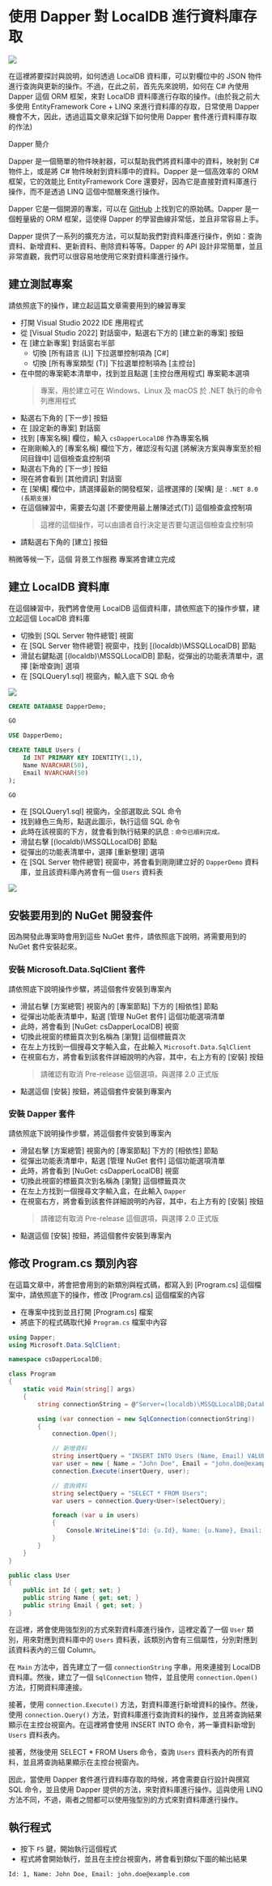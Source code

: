 # 使用 Dapper 對 LocalDB 進行資料庫存取

![](../Images/cs2024-9839.png)

在這裡將要探討與說明，如何透過 LocalDB 資料庫，可以對欄位中的 JSON 物件進行查詢與更新的操作。不過，在此之前，首先先來說明，如何在 C# 內使用 Dapper 這個 ORM 框架，來對 LocalDB 資料庫進行存取的操作。(由於我之前大多使用 EntityFramework Core + LINQ 來進行資料庫的存取，日常使用 Dapper 機會不大，因此，透過這篇文章來記錄下如何使用 Dapper 套件進行資料庫存取的作法)

Dapper 簡介

Dapper 是一個簡單的物件映射器，可以幫助我們將資料庫中的資料，映射到 C# 物件上，或是將 C# 物件映射到資料庫中的資料。Dapper 是一個高效率的 ORM 框架，它的效能比 EntityFramework Core 還要好，因為它是直接對資料庫進行操作，而不是透過 LINQ 這個中間層來進行操作。

Dapper 它是一個開源的專案，可以在 [GitHub](https://github.com/DapperLib/Dapper) 上找到它的原始碼。Dapper 是一個輕量級的 ORM 框架，這使得 Dapper 的學習曲線非常低，並且非常容易上手。

Dapper 提供了一系列的擴充方法，可以幫助我們對資料庫進行操作，例如：查詢資料、新增資料、更新資料、刪除資料等等。Dapper 的 API 設計非常簡單，並且非常直觀，我們可以很容易地使用它來對資料庫進行操作。

## 建立測試專案

請依照底下的操作，建立起這篇文章需要用到的練習專案

* 打開 Visual Studio 2022 IDE 應用程式
* 從 [Visual Studio 2022] 對話窗中，點選右下方的 [建立新的專案] 按鈕
* 在 [建立新專案] 對話窗右半部
  * 切換 [所有語言 (L)] 下拉選單控制項為 [C#]
  * 切換 [所有專案類型 (T)] 下拉選單控制項為 [主控台]
* 在中間的專案範本清單中，找到並且點選 [主控台應用程式] 專案範本選項
  > 專案，用於建立可在 Windows、Linux 及 macOS 於 .NET 執行的命令列應用程式
* 點選右下角的 [下一步] 按鈕
* 在 [設定新的專案] 對話窗
* 找到 [專案名稱] 欄位，輸入 `csDapperLocalDB` 作為專案名稱
* 在剛剛輸入的 [專案名稱] 欄位下方，確認沒有勾選 [將解決方案與專案至於相同目錄中] 這個檢查盒控制項
* 點選右下角的 [下一步] 按鈕
* 現在將會看到 [其他資訊] 對話窗
* 在 [架構] 欄位中，請選擇最新的開發框架，這裡選擇的 [架構] 是 : `.NET 8.0 (長期支援)`
* 在這個練習中，需要去勾選 [不要使用最上層陳述式(T)] 這個檢查盒控制項
  > 這裡的這個操作，可以由讀者自行決定是否要勾選這個檢查盒控制項
* 請點選右下角的 [建立] 按鈕

稍微等候一下，這個 背景工作服務 專案將會建立完成

## 建立 LocalDB 資料庫

在這個練習中，我們將會使用 LocalDB 這個資料庫，請依照底下的操作步驟，建立起這個 LocalDB 資料庫
* 切換到 [SQL Server 物件總管] 視窗
* 在 [SQL Server 物件總管] 視窗中，找到 [(localdb)\MSSQLLocalDB] 節點
* 滑鼠右鍵點選 [(localdb)\MSSQLLocalDB] 節點，從彈出的功能表清單中，選擇 [新增查詢] 選項
* 在 [SQLQuery1.sql] 視窗內，輸入底下 SQL 命令

![](../Images/cs2024-9838.png)

```sql
CREATE DATABASE DapperDemo;

GO

USE DapperDemo;

CREATE TABLE Users (
    Id INT PRIMARY KEY IDENTITY(1,1),
    Name NVARCHAR(50),
    Email NVARCHAR(50)
);

GO
```

* 在 [SQLQuery1.sql] 視窗內，全部選取此 SQL 命令
* 找到綠色三角形，點選此圖示，執行這個 SQL 命令
* 此時在該視窗的下方，就會看到執行結果的訊息 : `命令已順利完成。`
* 滑鼠右擊 [(localdb)\MSSQLLocalDB] 節點
* 從彈出的功能表清單中，選擇 [重新整理] 選項
* 在 [SQL Server 物件總管] 視窗中，將會看到剛剛建立好的 `DapperDemo` 資料庫，並且該資料庫內將會有一個 `Users` 資料表

![](../Images/cs2024-9837.png)

## 安裝要用到的 NuGet 開發套件

因為開發此專案時會用到這些 NuGet 套件，請依照底下說明，將需要用到的 NuGet 套件安裝起來。

### 安裝 Microsoft.Data.SqlClient 套件

請依照底下說明操作步驟，將這個套件安裝到專案內

* 滑鼠右擊 [方案總管] 視窗內的 [專案節點] 下方的 [相依性] 節點
* 從彈出功能表清單中，點選 [管理 NuGet 套件] 這個功能選項清單
* 此時，將會看到 [NuGet: csDapperLocalDB] 視窗
* 切換此視窗的標籤頁次到名稱為 [瀏覽] 這個標籤頁次
* 在左上方找到一個搜尋文字輸入盒，在此輸入 `Microsoft.Data.SqlClient`
* 在視窗右方，將會看到該套件詳細說明的內容，其中，右上方有的 [安裝] 按鈕
  > 請確認有取消 Pre-release 這個選項，與選擇 2.0 正式版
* 點選這個 [安裝] 按鈕，將這個套件安裝到專案內

### 安裝 Dapper 套件

請依照底下說明操作步驟，將這個套件安裝到專案內

* 滑鼠右擊 [方案總管] 視窗內的 [專案節點] 下方的 [相依性] 節點
* 從彈出功能表清單中，點選 [管理 NuGet 套件] 這個功能選項清單
* 此時，將會看到 [NuGet: csDapperLocalDB] 視窗
* 切換此視窗的標籤頁次到名稱為 [瀏覽] 這個標籤頁次
* 在左上方找到一個搜尋文字輸入盒，在此輸入 `Dapper`
* 在視窗右方，將會看到該套件詳細說明的內容，其中，右上方有的 [安裝] 按鈕
  > 請確認有取消 Pre-release 這個選項，與選擇 2.0 正式版
* 點選這個 [安裝] 按鈕，將這個套件安裝到專案內

## 修改 Program.cs 類別內容

在這篇文章中，將會把會用到的新類別與程式碼，都寫入到 [Program.cs] 這個檔案中，請依照底下的操作，修改 [Program.cs] 這個檔案的內容

* 在專案中找到並且打開 [Program.cs] 檔案
* 將底下的程式碼取代掉 `Program.cs` 檔案中內容

```csharp
using Dapper;
using Microsoft.Data.SqlClient;

namespace csDapperLocalDB;

class Program
{
    static void Main(string[] args)
    {
        string connectionString = @"Server=(localdb)\MSSQLLocalDB;Database=DapperDemo;Trusted_Connection=True;";

        using (var connection = new SqlConnection(connectionString))
        {
            connection.Open();

            // 新增資料
            string insertQuery = "INSERT INTO Users (Name, Email) VALUES (@Name, @Email)";
            var user = new { Name = "John Doe", Email = "john.doe@example.com" };
            connection.Execute(insertQuery, user);

            // 查詢資料
            string selectQuery = "SELECT * FROM Users";
            var users = connection.Query<User>(selectQuery);

            foreach (var u in users)
            {
                Console.WriteLine($"Id: {u.Id}, Name: {u.Name}, Email: {u.Email}");
            }
        }
    }
}

public class User
{
    public int Id { get; set; }
    public string Name { get; set; }
    public string Email { get; set; }
}
```

在這裡，將會使用強型別的方式來對資料庫進行操作，這裡定義了一個 `User` 類別，用來對應到資料庫中的 `Users` 資料表，該類別內會有三個屬性，分別對應到該資料表內的三個 Column。

在 `Main` 方法中，首先建立了一個 `connectionString` 字串，用來連接到 LocalDB 資料庫。然後，建立了一個 `SqlConnection` 物件，並且使用 `connection.Open()` 方法，打開資料庫連接。

接著，使用 `connection.Execute()` 方法，對資料庫進行新增資料的操作。然後，使用 `connection.Query()` 方法，對資料庫進行查詢資料的操作，並且將查詢結果顯示在主控台視窗內。在這裡將會使用 INSERT INTO 命令，將一筆資料新增到 `Users` 資料表內。

接著，然後使用 SELECT * FROM Users 命令，查詢 `Users` 資料表內的所有資料，並且將查詢結果顯示在主控台視窗內。

因此，當使用 Dapper 套件進行資料庫存取的時候，將會需要自行設計與撰寫 SQL 命令，並且使用 Dapper 提供的方法，來對資料庫進行操作。這與使用 LINQ 方法不同，不過，兩者之間都可以使用強型別的方式來對資料庫進行操作。

## 執行程式

* 按下 `F5` 鍵，開始執行這個程式
* 程式將會開始執行，並且在主控台視窗內，將會看到類似下圖的輸出結果

```plaintext
Id: 1, Name: John Doe, Email: john.doe@example.com
```
